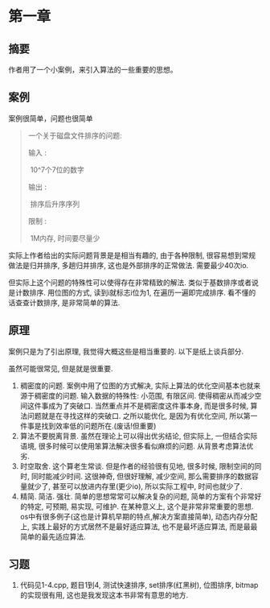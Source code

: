 # 第一章

## 摘要
作者用了一个小案例，来引入算法的一些重要的思想。
## 案例
案例很简单，问题也很简单

> 一个关于磁盘文件排序的问题:
>
> 输入 :
>
> ​	10^7个7位的数字
>
> 输出 :
>
> ​	排序后升序序列
>
> 限制 : 
>
> ​	1M内存, 时间要尽量少

实际上作者给出的实际问题背景是是相当有趣的, 由于各种限制, 很容易想到常规做法是归并排序, 多趟归并排序, 这也是外部排序的正常做法. 需要最少40次io.

但实际上这个问题的特殊性可以使得存在非常精致的解法. 类似于基数排序或者说是计数排序. 用位图的方式, 读到i就标志i位为1, 在遍历一遍即完成排序. 看不懂的话查查计数排序, 是非常简单的算法. 

## 原理

案例只是为了引出原理, 我觉得大概这些是相当重要的. 以下是纸上谈兵部分.

虽然可能很常见, 但是就是很重要.

1. 稠密度的问题. 案例中用了位图的方式解决, 实际上算法的优化空间基本也就来源于稠密度的问题. 输入数据的特殊性: 小范围, 有限区间. 使得稠密从而减少空间这件事成为了突破口. 当然重点并不是稠密度这件事本身, 而是很多时候, 算法问题就是在寻找这样的突破口. 之所以能优化, 是因为有优化空间, 所以第一件事是找到效率低的问题所在.(废话!但重要)
2. 算法不要脱离背景. 虽然在理论上可以得出优劣结论, 但实际上, 一但结合实际语境, 很多时候可以使用笨算法解决很多看似麻烦的问题. 从背景考虑算法优劣.
3. 时空取舍. 这个算老生常谈. 但是作者的经验很有见地, 很多时候, 限制空间的同时, 同时能减少时间. 这很神奇, 但很好理解, 减少空间, 那么需要排序的数据容量就少了, 甚至可以放进内存里(更少io), 所以实际工程中, 时间也就少了.
4. 精简. 简洁. 强壮. 简单的思想常常可以解决复杂的问题, 简单的方案有个非常好的特定, 可预期, 易实现, 可维护. 在某种意义上, 这个是非常非常重要的思想. os中有很多例子(这也是计算机早期的特点,解决方案直接简单), 动态内存分配上, 实践上最好的方式居然不是最好适应算法, 也不是最坏适应算法, 而是最最简单的最先适应算法.

## 习题

1. 代码见1-4.cpp, 题目1到4, 测试快速排序, set排序(红黑树), 位图排序,  bitmap的实现很有用,  这也是我发现这本书非常有意思的地方.
